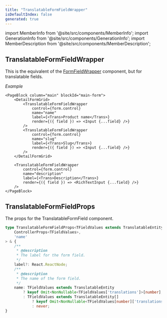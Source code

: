 ```yaml
---
title: "TranslatableFormFieldWrapper"
isDefaultIndex: false
generated: true
---
```

<!-- This file was generated from the Vendure source. Do not modify. Instead, re-run the "docs:build" script -->
import MemberInfo from '@site/src/components/MemberInfo';
import GenerationInfo from '@site/src/components/GenerationInfo';
import MemberDescription from '@site/src/components/MemberDescription';


## TranslatableFormFieldWrapper

<GenerationInfo sourceFile="packages/dashboard/src/lib/components/shared/translatable-form-field.tsx" sourceLine="112" packageName="@vendure/dashboard" since="3.4.0" />

This is the equivalent of the <a href='/reference/dashboard/form-components/form-field-wrapper#formfieldwrapper'>FormFieldWrapper</a> component, but for translatable fields.

*Example*

```tsx
<PageBlock column="main" blockId="main-form">
    <DetailFormGrid>
        <TranslatableFormFieldWrapper
            control={form.control}
            name="name"
            label={<Trans>Product name</Trans>}
            render={({ field }) => <Input {...field} />}
        />
        <TranslatableFormFieldWrapper
            control={form.control}
            name="slug"
            label={<Trans>Slug</Trans>}
            render={({ field }) => <Input {...field} />}
        />
    </DetailFormGrid>

    <TranslatableFormFieldWrapper
        control={form.control}
        name="description"
        label={<Trans>Description</Trans>}
        render={({ field }) => <RichTextInput {...field} />}
    />
</PageBlock>
```



## TranslatableFormFieldProps

<GenerationInfo sourceFile="packages/dashboard/src/lib/components/shared/translatable-form-field.tsx" sourceLine="22" packageName="@vendure/dashboard" since="3.4.0" />

The props for the TranslatableFormField component.

```ts title="Signature"
type TranslatableFormFieldProps<TFieldValues extends TranslatableEntity | TranslatableEntity[]> = Omit<
    ControllerProps<TFieldValues>,
    'name'
> & {
    /**
     * @description
     * The label for the form field.
     */
    label?: React.ReactNode;
    /**
     * @description
     * The name of the form field.
     */
    name: TFieldValues extends TranslatableEntity
        ? keyof Omit<NonNullable<TFieldValues['translations']>[number], 'languageCode'>
        : TFieldValues extends TranslatableEntity[]
            ? keyof Omit<NonNullable<TFieldValues[number]['translations']>[number], 'languageCode'>
            : never;
}
```
